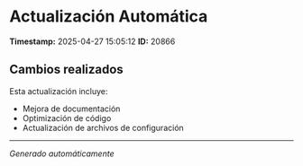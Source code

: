 # Actualización Automática

**Timestamp:** 2025-04-27 15:05:12
**ID:** 20866

## Cambios realizados

Esta actualización incluye:
- Mejora de documentación
- Optimización de código
- Actualización de archivos de configuración

---
*Generado automáticamente*
